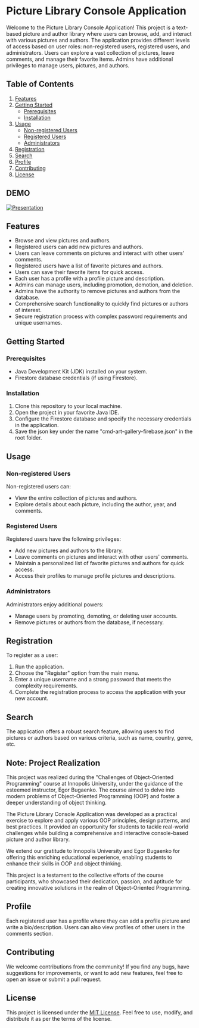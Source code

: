 # Picture Library Console Application

Welcome to the Picture Library Console Application! This project is a text-based picture and author library where users can browse, add, and interact with various pictures and authors. The application provides different levels of access based on user roles: non-registered users, registered users, and administrators. Users can explore a vast collection of pictures, leave comments, and manage their favorite items. Admins have additional privileges to manage users, pictures, and authors.

## Table of Contents
1. [Features](#features)
2. [Getting Started](#getting-started)
    - [Prerequisites](#prerequisites)
    - [Installation](#installation)
3. [Usage](#usage)
    - [Non-registered Users](#non-registered-users)
    - [Registered Users](#registered-users)
    - [Administrators](#administrators)
4. [Registration](#registration)
5. [Search](#search)
6. [Profile](#profile)
7. [Contributing](#contributing)
8. [License](#license)

## DEMO

[![Presentation](https://img.youtube.com/vi/CpKk7BZYHZk/0.jpg)](https://www.youtube.com/watch?v=CpKk7BZYHZk)

## Features
- Browse and view pictures and authors.
- Registered users can add new pictures and authors.
- Users can leave comments on pictures and interact with other users' comments.
- Registered users have a list of favorite pictures and authors.
- Users can save their favorite items for quick access.
- Each user has a profile with a profile picture and description.
- Admins can manage users, including promotion, demotion, and deletion.
- Admins have the authority to remove pictures and authors from the database.
- Comprehensive search functionality to quickly find pictures or authors of interest.
- Secure registration process with complex password requirements and unique usernames.

## Getting Started
### Prerequisites
- Java Development Kit (JDK) installed on your system.
- Firestore database credentials (if using Firestore).

### Installation
1. Clone this repository to your local machine.
2. Open the project in your favorite Java IDE.
3. Configure the Firestore database and specify the necessary credentials in the application.
4. Save the json key under the name "cmd-art-gallery-firebase.json" in the root folder.

## Usage
### Non-registered Users
Non-registered users can:
- View the entire collection of pictures and authors.
- Explore details about each picture, including the author, year, and comments.

### Registered Users
Registered users have the following privileges:
- Add new pictures and authors to the library.
- Leave comments on pictures and interact with other users' comments.
- Maintain a personalized list of favorite pictures and authors for quick access.
- Access their profiles to manage profile pictures and descriptions.

### Administrators
Administrators enjoy additional powers:
- Manage users by promoting, demoting, or deleting user accounts.
- Remove pictures or authors from the database, if necessary.

## Registration
To register as a user:
1. Run the application.
2. Choose the "Register" option from the main menu.
3. Enter a unique username and a strong password that meets the complexity requirements.
4. Complete the registration process to access the application with your new account.

## Search
The application offers a robust search feature, allowing users to find pictures or authors based on various criteria, such as name, country, genre, etc.

## Note: Project Realization

This project was realized during the "Challenges of Object-Oriented Programming" course at Innopolis University, under the guidance of the esteemed instructor, Egor Bugaenko. The course aimed to delve into modern problems of Object-Oriented Programming (OOP) and foster a deeper understanding of object thinking.

The Picture Library Console Application was developed as a practical exercise to explore and apply various OOP principles, design patterns, and best practices. It provided an opportunity for students to tackle real-world challenges while building a comprehensive and interactive console-based picture and author library.

We extend our gratitude to Innopolis University and Egor Bugaenko for offering this enriching educational experience, enabling students to enhance their skills in OOP and object thinking.

This project is a testament to the collective efforts of the course participants, who showcased their dedication, passion, and aptitude for creating innovative solutions in the realm of Object-Oriented Programming.

## Profile
Each registered user has a profile where they can add a profile picture and write a bio/description. Users can also view profiles of other users in the comments section.

## Contributing
We welcome contributions from the community! If you find any bugs, have suggestions for improvements, or want to add new features, feel free to open an issue or submit a pull request.

## License
This project is licensed under the [MIT License](LICENSE.md). Feel free to use, modify, and distribute it as per the terms of the license.
